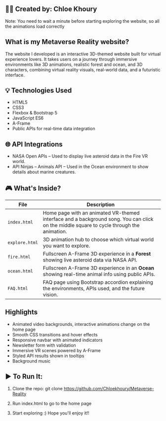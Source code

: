 👩‍💻 Created by: Chloe Khoury
---

Note: You need to wait a minute before starting exploring the website, so all the animations load correctly

**What is my Metaverse Reality website?**
---
The website I developed is an interactive 3D-themed website built for virtual experience lovers. It takes users on a journey through immersive environments like 3D animations, realistic forest and ocean, and 3D characters, combining virtual reality visuals, real-world data, and a futuristic interface.


**💡 Technologies Used**
---
- HTML5
- CSS3
- Flexbox & Bootstrap 5
- JavaScript ES6
- A-Frame
- Public APIs for real-time data integration

  
**🌐 API Integrations**
---
- NASA Open APIs – Used to display live asteroid data in the Fire VR world.
- API Ninjas – Animals API – Used in the Ocean environment to show details about marine creatures.

  
**🎮 What's Inside?**
---
| File        | Description                                                                 |
|-------------|-----------------------------------------------------------------------------|
| `index.html`  | Home page with an animated VR-themed interface and a background song. You can click on the middle square to cycle through the animation. |
| `explore.html` | 3D animation hub to choose which virtual world you want to explore.   |
| `fire.html`    | Fullscreen A-Frame 3D experience in a **Forest** showing live asteroid data via NASA API. |
| `ocean.html`   | Fullscreen A-Frame 3D experience in an **Ocean** showing real-time animal info using public APIs. |
| `FAQ.html`     | FAQ page using Bootstrap accordion explaining the environments, APIs used, and the future vision. |

**Highlights**
---
- Animated video backgrounds, interactive animations change on the home page
- Smooth CSS transitions and hover effects
- Responsive navbar with animated indicators
- Newsletter form with validation
- Immersive VR scenes powered by A-Frame
- Styled API results shown in tooltips
- Background music


**▶️ To Run It:**
---
1. Clone the repo:
git clone https://github.com/Chloekhoury/Metaverse-Reality

2. Run index.html to go to the home page

3. Start exploring :) Hope you'll enjoy it!!
